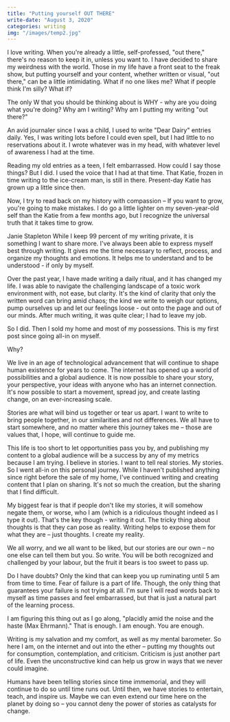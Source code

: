 ```yaml
---
title: "Putting yourself OUT THERE"
write-date: "August 3, 2020"
categories: writing
img: "/images/temp2.jpg"
---
```


I love writing. When you're already a little, self-professed, "out there," there's no reason to keep it in, unless you want to. I have decided to share my weirdness with the world. Those in my life have a front seat to the freak show, but putting yourself and your content, whether written or visual, "out there," can be a little intimidating. What if no one likes me? What if people think I'm silly? What if?

The only W that you should be thinking about is WHY - why are you doing what you're doing? Why am I writing? Why am I putting my writing "out there?"

An avid journaler since I was a child, I used to write "Dear Dairy" entries daily. Yes, I was writing lots before I could even spell, but I had little to no reservations about it. I wrote whatever was in my head, with whatever level of awareness I had at the time.

Reading my old entries as a teen, I felt embarrassed. How could I say those things? But I did. I used the voice that I had at that time. That Katie, frozen in time writing to the ice-cream man, is still in there. Present-day Katie has grown up a little since then.

Now, I try to read back on my history with compassion – If you want to grow, you're going to make mistakes. I do go a little lighter on my seven-year-old self than the Katie from a few months ago, but I recognize the universal truth that it takes time to grow.

Janie Stapleton
While I keep 99 percent of my writing private, it is something I want to share more. I've always been able to express myself best through writing. It gives me the time necessary to reflect, process, and organize my thoughts and emotions. It helps me to understand and to be understood - if only by myself.

Over the past year, I have made writing a daily ritual, and it has changed my life. I was able to navigate the challenging landscape of a toxic work environment with, not ease, but clarity. It's the kind of clarity that only the written word can bring amid chaos; the kind we write to weigh our options, pump ourselves up and let our feelings loose - out onto the page and out of our minds. After much writing, it was quite clear; I had to leave my job.

So I did. Then I sold my home and most of my possessions. This is my first post since going all-in on myself.

Why?

We live in an age of technological advancement that will continue to shape human existence for years to come. The internet has opened up a world of possibilities and a global audience. It is now possible to share your story, your perspective, your ideas with anyone who has an internet connection. It's now possible to start a movement, spread joy, and create lasting change, on an ever-increasing scale.

Stories are what will bind us together or tear us apart. I want to write to bring people together, in our similarities and not differences. We all have to start somewhere, and no matter where this journey takes me – those are values that, I hope, will continue to guide me.

This life is too short to let opportunities pass you by, and publishing my content to a global audience will be a success by any of my metrics because I am trying. I believe in stories. I want to tell real stories. My stories. So I went all-in on this personal journey. While I haven't published anything since right before the sale of my home, I've continued writing and creating content that I plan on sharing. It's not so much the creation, but the sharing that I find difficult.

My biggest fear is that if people don't like my stories, it will somehow negate them, or worse, who I am (which is a ridiculous thought indeed as I type it out). That's the key though - writing it out. The tricky thing about thoughts is that they can pose as reality. Writing helps to expose them for what they are – just thoughts. I create my reality.

We all worry, and we all want to be liked, but our stories are our own – no one else can tell them but you. So write. You will be both recognized and challenged by your labour, but the fruit it bears is too sweet to pass up.

Do I have doubts? Only the kind that can keep you up ruminating until 5 am from time to time. Fear of failure is a part of life. Though, the only thing that guarantees your failure is not trying at all. I'm sure I will read words back to myself as time passes and feel embarrassed, but that is just a natural part of the learning process.

I am figuring this thing out as I go along, "placidly amid the noise and the haste (Max Ehrmann)." That is enough. I am enough. You are enough.

Writing is my salvation and my comfort, as well as my mental barometer. So here I am, on the internet and out into the ether – putting my thoughts out for consumption, contemplation, and criticism. Criticism is just another part of life. Even the unconstructive kind can help us grow in ways that we never could imagine.

Humans have been telling stories since time immemorial, and they will continue to do so until time runs out. Until then, we have stories to entertain, teach, and inspire us. Maybe we can even extend our time here on the planet by doing so – you cannot deny the power of stories as catalysts for change.
